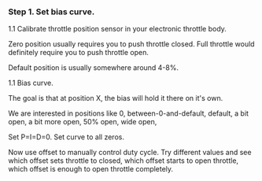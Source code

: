 
### Step 1. Set bias curve.


1.1 Calibrate throttle position sensor in your electronic throttle body.

Zero position usually requires you to push throttle closed. Full throttle would definitely require you to push throttle open.

Default position is usually somewhere around 4-8%.

1.1 Bias curve.

The goal is that at position X, the bias will hold it there on it's own.

We are interested in positions like 0, between-0-and-default, default, a bit open, a bit more open, 50% open, wide open, 

Set P=I=D=0. Set curve to all zeros.

Now use offset to manually control duty cycle. Try different values and see which offset sets throttle to closed, which offset
starts to open throttle, which offset is enough to open throttle completely.
  

